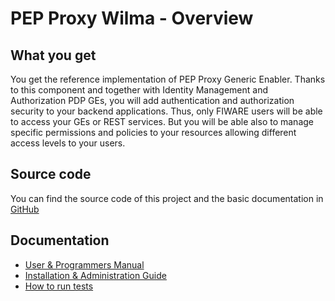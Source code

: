 # PEP Proxy Wilma - Overview

## What you get

You get the reference implementation of PEP Proxy Generic Enabler. Thanks to this component and together with Identity Management and Authorization PDP GEs, you will add authentication and authorization security to your backend applications. Thus, only FIWARE users will be able to access your GEs or REST services. But you will be able also to manage specific permissions and policies to your resources allowing different access levels to your users.

## Source code

You can find the source code of this project and the basic documentation in [GitHub](https://github.com/ging/fi-ware-pep-proxy)

## Documentation  

  - [User & Programmers Manual](user_guide.md)
  - [Installation & Administration Guide](admin_guide.md)
  - [How to run tests](admin_guide.md#end-to-end-testing)
